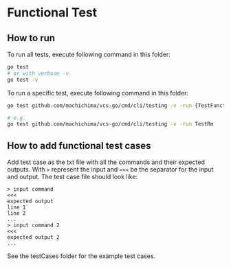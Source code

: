 # Functional Test

## How to run

To run all tests, execute following command in this folder:

```sh
go test
# or with verbose -v
go test -v
```

To run a specific test, execute following command in this folder:

```sh
go test github.com/machichima/vcs-go/cmd/cli/testing -v -run {TestFunction}

# e.g.
go test github.com/machichima/vcs-go/cmd/cli/testing -v -run TestRm
```

## How to add functional test cases

Add test case as the txt file with all the commands and their expected outputs.
With `>` represent the input and `<<<` be the separator for the input and output.
The test case file should look like:

```
> input command
<<<
expected output
line 1
line 2
...
> input command 2
<<<
expected output 2
...
```
See the testCases folder for the example test cases.
